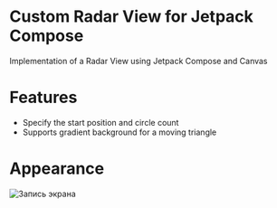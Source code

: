 # Custom Radar View for Jetpack Compose

Implementation of a Radar View using Jetpack Compose and Canvas

# Features

- Specify the start position and circle count
- Supports gradient background for a moving triangle

# Appearance
![Запись экрана](https://github.com/user-attachments/assets/6aea8cfd-a0ce-4540-8540-a270bf4405b4)
